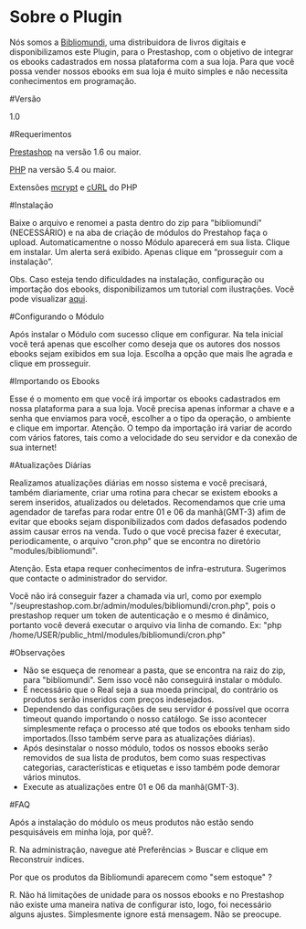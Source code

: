 # Sobre o Plugin

Nós somos a <a href="http://www.bibliomundi.com.br" target="blank">Bibliomundi</a>, uma distribuidora de livros digitais e disponibilizamos este Plugin, para o Prestashop, com o objetivo de integrar os ebooks cadastrados em nossa plataforma com a sua loja. Para que você possa vender nossos ebooks em sua loja é muito simples e não necessita conhecimentos em programação.

#Versão

1.0

#Requerimentos

<a href="https://www.prestashop.com" target="blank">Prestashop</a> na versão 1.6 ou maior.

<a href="http://php.net" target="blank">PHP</a> na versão 5.4 ou maior.

Extensões <a href="http://php.net/manual/pt_BR/book.mcrypt.php" target="blank">mcrypt</a> e <a href="http://php.net/manual/pt_BR/book.curl.php" target="blank">cURL</a> do PHP

#Instalação

Baixe o arquivo e renomei a pasta dentro do zip para "bibliomundi"(NECESSÁRIO) e na aba de criação de módulos do Prestahop faça o upload. Automaticamentne o nosso Módulo aparecerá em sua lista. Clique em instalar. Um alerta será exibido. Apenas clique em “prosseguir com a instalação”.

Obs. Caso esteja tendo dificuldades na instalação, configuração ou importação dos ebooks, disponibilizamos um tutorial com ilustrações. Você pode visualizar <a href="https://drive.google.com/open?id=0BzwFNhJ9FBNwV3BoTHdqeEl0WGc">aqui</a>.

#Configurando o Módulo

Após instalar o Módulo com sucesso clique em configurar. Na tela inicial você terá apenas que escolher como deseja que os autores dos nossos ebooks sejam exibidos em sua loja. Escolha a opção que mais lhe agrada e clique em prosseguir.

#Importando os Ebooks

Esse é o momento em que você irá importar os ebooks cadastrados em nossa plataforma para a sua loja. Você precisa apenas informar a chave e a senha que enviamos para você, escolher a o tipo da operação, o ambiente e clique em importar. 
Atenção. O tempo da importação irá variar de acordo com vários fatores, tais como a  velocidade do seu servidor e da conexão de sua internet!

#Atualizações Diárias

Realizamos atualizações diárias em nosso sistema e você precisará, também diariamente, criar uma rotina para checar se existem ebooks a serem inseridos, atualizados ou deletados.
Recomendamos que crie uma agendador de tarefas para rodar entre 01 e 06 da manhã(GMT-3) afim de evitar que ebooks sejam disponibilizados com dados defasados podendo assim causar erros na venda.
Tudo o que você precisa fazer é executar, periodicamente, o arquivo "cron.php" que se encontra no diretório "modules/bibliomundi".

Atenção. Esta etapa requer conhecimentos de infra-estrutura. Sugerimos que contacte o administrador do servidor. 

Você não irá conseguir fazer a chamada via url, como por exemplo "/seuprestashop.com.br/admin/modules/bibliomundi/cron.php", pois o prestashop requer um token de autenticação e o mesmo é dinâmico, portanto você deverá executar o arquivo via linha de comando. Ex: "php /home/USER/public_html/modules/bibliomundi/cron.php"

#Observações

- Não se esqueça de renomear a pasta, que se encontra na raiz do zip, para "bibliomundi". Sem isso você não conseguirá instalar o módulo.
- É necessário que o Real seja a sua moeda principal, do contrário os produtos serão inseridos com preços indesejados.
- Dependendo das configurações de seu servidor é possível que ocorra timeout quando importando o nosso catálogo. Se isso acontecer simplesmente refaça o processo até que todos os ebooks tenham sido importados.(Isso também serve para as atualizações diárias).
- Após desinstalar o nosso módulo, todos os nossos ebooks serão removidos de sua lista de produtos, bem como suas respectivas categorias, características e etiquetas e isso também pode demorar vários minutos.
- Execute as atualizações entre 01 e 06 da manhã(GMT-3).

#FAQ

Após a instalação do módulo os meus produtos não estão sendo pesquisáveis em minha loja, por quê?.

R. Na administração, navegue até Preferências > Buscar e clique em Reconstruir indíces.

Por que os produtos da Bibliomundi aparecem como "sem estoque" ? 

R. Não há limitações de unidade para os nossos ebooks e no Prestashop não existe uma maneira nativa de configurar isto, logo, foi necessário alguns ajustes. Simplesmente ignore está mensagem. Não se preocupe.
